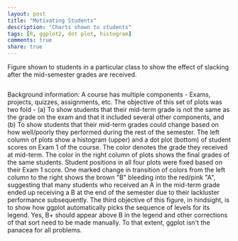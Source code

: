 ```yaml
---
layout: post
title: "Motivating Students"
description: "Charts shown to students"
tags: [R, ggplot2, dot plot, histogram]
comments: true
share: true
---
```


Figure shown to students in a particular class to show the effect of slacking after the mid-semester grades are received.

<img src="http://4.bp.blogspot.com/-yUzsDf-cRbQ/UWndb8_IXDI/AAAAAAAACNo/Fbn6qrt32as/s1600/Exam1-4panels-Right-Final+Grade.png" alt="">

Background information: A course has multiple components - Exams, projects, quizzes, assignments, etc. The objective of this set of plots was two fold - (a) To show students that their mid-term grade is not the same as the grade on the exam and that it included several other components, and (b) To show students that their mid-term grades could change based on how well/poorly they performed during the rest of the semester. The left column of plots show a histogram (upper) and a dot plot (bottom) of student scores on Exam 1 of the course. The color denotes the grade they received at mid-term. The color in the right column of plots shows the final grades of the same students. Student positions in all four plots were fixed based on their Exam 1 score.  One marked change in transition of colors from the left column to the right shows the brown "B" bleeding into the red/pink "A", suggesting that many students who received an A in the mid-term grade ended up receiving a B at the end of the semester due to their lackluster performance subsequently. The third objective of this figure, in hindsight, is to show how ggplot automatically picks the sequence of levels for its legend. Yes, B+ should appear above B in the legend and other corrections of that sort need to be made manually. To that extent, ggplot isn't the panacea for all problems.
